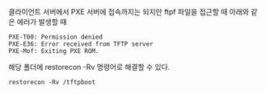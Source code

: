 클라이언트 서버에서 PXE 서버에 접속까지는 되지만 ftpf 파일을 접근할 때 아래와 같은 에러가 발생할 때

```
PXE-T00: Permission denied
PXE-E36: Error received from TFTP server
PXE-Mof: Exiting PXE ROM.
```

해당 폴더에 restorecon -Rv 명령어로 해결할 수 있다.

```
restorecon -Rv /tftpboot
```
